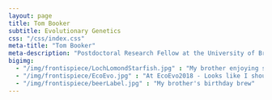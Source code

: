 ```yaml
---
layout: page
title: Tom Booker
subtitle: Evolutionary Genetics
css: "/css/index.css"
meta-title: "Tom Booker"
meta-description: "Postdoctoral Research Fellow at the University of British Columbia"
bigimg:
  - "/img/frontispiece/LochLomondStarfish.jpg" : "My brother enjoying some snow on Ben Lomond"
  - "/img/frontispiece/EcoEvo.jpg" : "At EcoEvo2018 - Looks like I should have brushed my hair!"
  - "/img/frontispiece/beerLabel.jpg" : "My brother's birthday brew"
---
```


